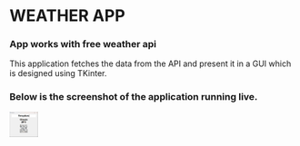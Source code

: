 # WEATHER APP
### App works with free weather api

This application fetches the data from the API and present it in a GUI which is designed using TKinter.

### Below is the screenshot of the application running live.
<!--
![GUI interface of Weather app](https://github.com/keshav-chandra/Weather-app/blob/4d9739be950a49777c28eccbf805d40b050900c7/weatherapp.png)
-->

<img src ="https://github.com/keshav-chandra/Weather-app/blob/4d9739be950a49777c28eccbf805d40b050900c7/weatherapp.png" alt="GUI interface of Weather app" width=50/>

